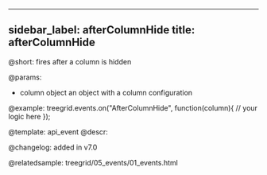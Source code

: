
---
sidebar_label: afterColumnHide
title: afterColumnHide
---          

@short: fires after a column is hidden


@params: 
- column   object  an object with a column configuration

@example:
treegrid.events.on("AfterColumnHide", function(column){
    // your logic here
});


@template: api_event
@descr:

@changelog: added in v7.0

@relatedsample: treegrid/05_events/01_events.html